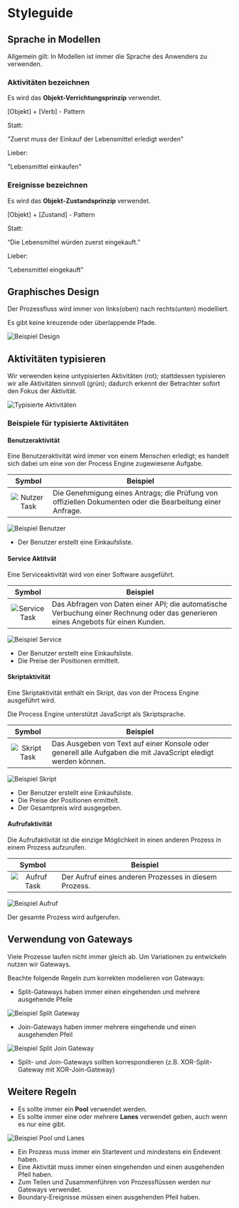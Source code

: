 # Styleguide

## Sprache in Modellen

Allgemein gilt: In Modellen ist immer die Sprache des Anwenders zu verwenden.

### Aktivitäten bezeichnen

Es wird das **Objekt-Verrichtungsprinzip** verwendet.

[Objekt] + [Verb] - Pattern

Statt:

"Zuerst muss der Einkauf der Lebensmittel erledigt werden"

Lieber:

"Lebensmittel einkaufen"

### Ereignisse bezeichnen

Es wird das **Objekt-Zustandsprinzip** verwendet.

[Objekt] + [Zustand] - Pattern

Statt:

“Die Lebensmittel würden zuerst eingekauft.”

Lieber:

“Lebensmittel eingekauft”

## Graphisches Design

Der Prozessfluss wird immer von links(oben) nach rechts(unten) modelliert.

Es gibt keine kreuzende oder überlappende Pfade.

![Beispiel Design](./assets/example_design.svg)

## Aktivitäten typisieren

Wir verwenden keine untypisierten Aktivitäten (rot);
stattdessen typisieren wir alle Aktivitäten sinnvoll (grün);
dadurch erkennt der Betrachter sofort den Fokus der Aktivität.

![Typisierte Aktivitäten](./assets/typisierung.svg)

### Beispiele für typisierte Aktivitäten

#### Benutzeraktivität

Eine Benutzeraktivität wird immer von einem Menschen erledigt; es handelt sich
dabei um eine von der Process Engine zugewiesene Aufgabe.

| Symbol | Beispiel |
| :----: | -------- |
| ![Nutzer Task](./assets/task_benutzer.svg) | Die Genehmigung eines Antrags; die Prüfung von offiziellen Dokumenten oder die Bearbeitung einer Anfrage. |

![Beispiel Benutzer](./assets/example_benutzer.svg)

- Der Benutzer erstellt eine Einkaufsliste.

#### Service Aktitvät

Eine Serviceaktivität wird von einer Software ausgeführt.

| Symbol | Beispiel |
| :----: | -------- |
| ![Service Task](./assets/task_service.svg) | Das Abfragen von Daten einer API; die automatische Verbuchung einer Rechnung oder das generieren eines Angebots für einen Kunden. |

![Beispiel Service](./assets/example_service.svg)

- Der Benutzer erstellt eine Einkaufsliste.
- Die Preise der Positionen ermittelt.

#### Skriptaktivität

Eine Skriptaktivität enthält ein Skript, das von der Process Engine ausgeführt
wird.

Die Process Engine unterstützt JavaScript als Skriptsprache.

| Symbol | Beispiel |
| :----: | -------- |
| ![Skript Task](./assets/task_skript.svg) | Das Ausgeben von Text auf einer Konsole oder generell alle Aufgaben die mit JavaScript eledigt werden können. |

![Beispiel Skript](./assets/example_skript.svg)

- Der Benutzer erstellt eine Einkaufsliste.
- Die Preise der Positionen ermittelt.
- Der Gesamtpreis wird ausgegeben.

#### Aufrufaktivität

Die Aufrufaktivität ist die einzige Möglichkeit in einen anderen Prozess in
einem Prozess aufzurufen.

| Symbol | Beispiel |
| :----: | -------- |
| ![Aufruf Task](./assets/task_aufruf.svg) | Der Aufruf eines anderen Prozesses in diesem Prozess. |

![Beispiel Aufruf](./assets/example_aufruf.svg)

Der gesamte Prozess wird aufgerufen.

## Verwendung von Gateways

Viele Prozesse laufen nicht immer gleich ab. Um Variationen zu entwickeln
nutzen wir Gateways.

Beachte folgende Regeln zum korrekten modelieren von Gateways:

- Split-Gateways haben immer einen eingehenden und mehrere ausgehende Pfeile

![Beispiel Split Gateway](./assets/example_split_gateway.svg)

- Join-Gateways haben immer mehrere eingehende und einen ausgehenden Pfeil

![Beispiel Split Join Gateway](./assets/example_split_join_gateway.svg)

- Split- und Join-Gateways sollten korrespondieren (z.B. XOR-Split-Gateway mit
  XOR-Join-Gateway)

## Weitere Regeln

- Es sollte immer ein **Pool** verwendet werden.
- Es sollte immer eine oder mehrere **Lanes** verwendet geben, auch wenn es nur
  eine gibt.

![Beispiel Pool und Lanes](./assets/example_pool_lanes.svg)

- Ein Prozess muss immer ein Startevent und mindestens ein Endevent haben.
- Eine Aktivität muss immer einen eingehenden und einen ausgehenden Pfeil haben.
- Zum Teilen und Zusammenführen von Prozessflüssen werden nur Gateways verwendet.
- Boundary-Ereignisse müssen einen ausgehenden Pfeil haben.
